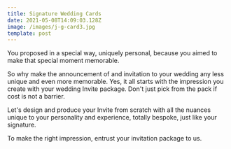 ```yaml
---
title: Signature Wedding Cards
date: 2021-05-08T14:09:03.128Z
image: /images/j-g-card3.jpg
template: post
---
```

You proposed in a special way, uniquely personal, because you aimed to make that special moment memorable.

So why make the announcement of and invitation to your wedding any less unique and even more memorable. Yes, it all starts with the impression you create with your wedding Invite package. Don't just pick from the pack if cost is not a barrier.  

Let's design and produce your Invite from scratch with all the nuances unique to your personality and experience, totally bespoke, just like your signature.

To make the right impression, entrust your invitation package to us.
